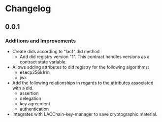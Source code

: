 # Changelog

## 0.0.1

### Additions and Improvements
* Create dids according to "lac1" did method
  * Add did registry version "1". This contract handles versions as a contract state variable.
* Allows adding attributes to did registry for the following algorithms:
  * esecp256k1rm
  * jwk
* Add the following relationships in regards to the attributes associated with a did.
  * assertion
  * delegation
  * key agreement
  * authentication
* Integrates with LACChain-key-manager to save cryptographic material.
